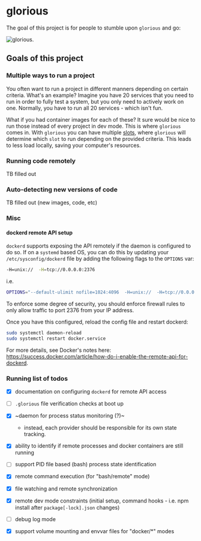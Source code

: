 # glorious

The goal of this project is for people to stumble upon `glorious` and go:

![glorious](https://media.giphy.com/media/yidUzHnBk32Um9aMMw/giphy.gif).

## Goals of this project

### Multiple ways to run a project

You often want to run a project in different manners depending on certain
criteria. What's an example? Imagine you have 20 services that you need to
run in order to fully test a system, but you only need to actively work on
one. Normally, you have to run all 20 services - which isn't fun.

What if you had container images for each of these? It sure would be nice to
run those instead of every project in dev mode. This is where `glorious` comes
in. With `glorious` you can have multiple [slots](./notes.md), where `glorious`
will determine which `slot` to run depending on the provided criteria. This
leads to less load locally, saving your computer's resources.

### Running code remotely
TB filled out

### Auto-detecting new versions of code
TB filled out (new images, code, etc)


### Misc

#### dockerd remote API setup
`dockerd` supports exposing the API remotely if the daemon is configured to do
so. If on a `systemd` based OS, you can do this by updating your
`/etc/sysconfig/dockerd` file by adding the following flags to the `OPTIONS`
var:

```sh
-H=unix://  -H=tcp://0.0.0.0:2376
```

i.e.
```sh
OPTIONS="--default-ulimit nofile=1024:4096  -H=unix://  -H=tcp://0.0.0.0:2376"
```

To enforce some degree of security, you should enforce firewall rules to only
allow traffic to port 2376 from your IP address.

Once you have this configured, reload the config file and restart dockerd:

```sh
sudo systemctl daemon-reload
sudo systemctl restart docker.service
```

For more details, see Docker's notes here: https://success.docker.com/article/how-do-i-enable-the-remote-api-for-dockerd.

### Running list of todos

 - [x] documentation on configuring `dockerd` for remote API access
 - [ ] `.glorious` file verification checks at boot up
 - [x] ~daemon for process status monitoring (?)~
   - instead, each provider should be responsible for its own state tracking.
 - [x] ability to identify if remote processes and docker containers are
       still running
 - [ ] support PID file based (bash) process state identification
 - [x] remote command execution (for "bash/remote" mode)
 - [x] file watching and remote synchronization
 - [x] remote dev mode constraints (initial setup, command hooks - i.e. npm
       install after `package[-lock].json` changes)
 - [ ] debug log mode
 - [x] support volume mounting and envvar files for "docker/*" modes


